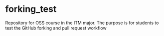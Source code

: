 # forking_test
Repository for OSS course in the ITM major. The purpose is for students to test the GitHub forking and pull request workflow

